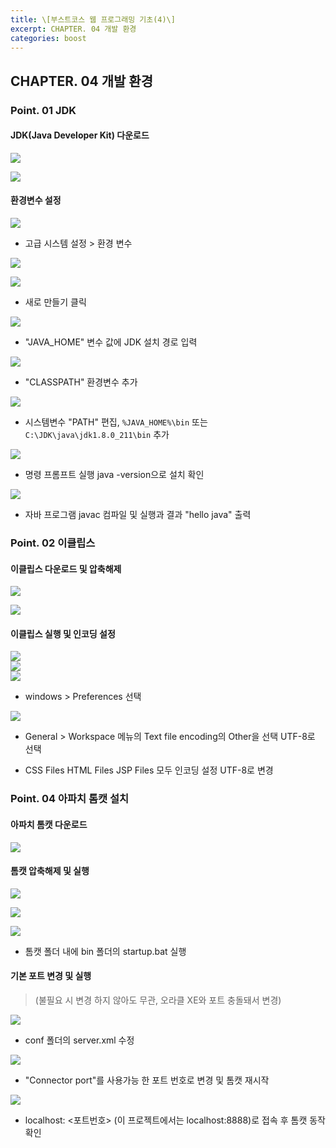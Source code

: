 ```yaml
---
title: \[부스트코스 웹 프로그래밍 기초(4)\]
excerpt: CHAPTER. 04 개발 환경
categories: boost
---
```


CHAPTER. 04 개발 환경
---------------------

### Point. 01 JDK

#### JDK(Java Developer Kit) 다운로드

[![]({{site.url}}/assets/images/boost/image6.png)]({{site.url}}/assets/images/boost/image6.png)

[![]({{site.url}}/assets/images/boost/image7.png)]({{site.url}}/assets/images/boost/image7.png)

#### 환경변수 설정


[![]({{site.url}}/assets/images/boost/image8.png)]({{site.url}}/assets/images/boost/image8.png)


-   고급 시스템 설정 \> 환경 변수

[![]({{site.url}}/assets/images/boost/image9.png)]({{site.url}}/assets/images/boost/image9.png)



[![]({{site.url}}/assets/images/boost/image10.png)]({{site.url}}/assets/images/boost/image10.png)

-   새로 만들기 클릭


[![]({{site.url}}/assets/images/boost/image11.png)]({{site.url}}/assets/images/boost/image11.png)


-   "JAVA_HOME" 변수 값에 JDK 설치 경로 입력

[![]({{site.url}}/assets/images/boost/image12.png)]({{site.url}}/assets/images/boost/image12.png)


-   "CLASSPATH" 환경변수 추가


[![]({{site.url}}/assets/images/boost/image13.png)]({{site.url}}/assets/images/boost/image13.png)


-   시스템변수 "PATH" 편집, `%JAVA_HOME%\bin` 또는
    `C:\JDK\java\jdk1.8.0_211\bin` 추가


[![]({{site.url}}/assets/images/boost/image14.png)]({{site.url}}/assets/images/boost/image14.png)


-   명령 프롬프트 실행 java -version으로 설치 확인

[![]({{site.url}}/assets/images/boost/image15.png)]({{site.url}}/assets/images/boost/image15.png)


-   자바 프로그램 javac 컴파일 및 실행과 결과 "hello java" 출력

### Point. 02 이클립스

#### 이클립스 다운로드 및 압축해제


[![]({{site.url}}/assets/images/boost/image16.png)]({{site.url}}/assets/images/boost/image16.png)  

[![]({{site.url}}/assets/images/boost/image17.png)]({{site.url}}/assets/images/boost/image17.png)


#### 이클립스 실행 및 인코딩 설정

[![]({{site.url}}/assets/images/boost/image18.png)]({{site.url}}/assets/images/boost/image18.png)  
[![]({{site.url}}/assets/images/boost/image19.png)]({{site.url}}/assets/images/boost/image19.png)  
[![]({{site.url}}/assets/images/boost/image20.png)]({{site.url}}/assets/images/boost/image20.png)  


-   windows \> Preferences 선택

[![]({{site.url}}/assets/images/boost/image21.png)]({{site.url}}/assets/images/boost/image21.png)

-   General \> Workspace 메뉴의 Text file encoding의 Other을 선택
    UTF-8로 선택

-   CSS Files HTML Files JSP Files 모두 인코딩 설정 UTF-8로 변경

### Point. 04 아파치 톰캣 설치

#### 아파치 톰캣 다운로드

[![]({{site.url}}/assets/images/boost/image22.png)]({{site.url}}/assets/images/boost/image22.png)  


#### 톰캣 압축해제 및 실행


[![]({{site.url}}/assets/images/boost/image23.png)]({{site.url}}/assets/images/boost/image23.png)

[![]({{site.url}}/assets/images/boost/image24.png)]({{site.url}}/assets/images/boost/image24.png)  

[![]({{site.url}}/assets/images/boost/image25.png)]({{site.url}}/assets/images/boost/image25.png)  


-   톰캣 폴더 내에 bin 폴더의 startup.bat 실행

#### 기본 포트 변경 및 실행 

> (불필요 시 변경 하지 않아도 무관, 오라클 XE와 포트 충돌돼서 변경)  

[![]({{site.url}}/assets/images/boost/image26.png)]({{site.url}}/assets/images/boost/image26.png)  


-   conf 폴더의 server.xml 수정

[![]({{site.url}}/assets/images/boost/image27.png)]({{site.url}}/assets/images/boost/image27.png)  


-   "Connector port"를 사용가능 한 포트 번호로 변경 및 톰캣 재시작

[![]({{site.url}}/assets/images/boost/image28.png)]({{site.url}}/assets/images/boost/image28.png)  

-   localhost: \<포트번호\> (이 프로젝트에서는 localhost:8888)로 접속 후
    톰캣 동작 확인